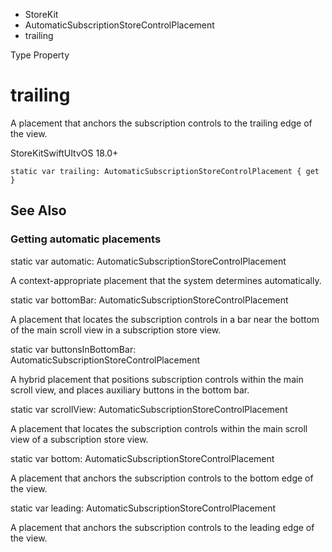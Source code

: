 

- StoreKit
- AutomaticSubscriptionStoreControlPlacement
-  trailing 

Type Property

# trailing

A placement that anchors the subscription controls to the trailing edge of the view.

StoreKitSwiftUItvOS 18.0+

``` source
static var trailing: AutomaticSubscriptionStoreControlPlacement { get }
```

## See Also

### Getting automatic placements

static var automatic: AutomaticSubscriptionStoreControlPlacement

A context-appropriate placement that the system determines automatically.

static var bottomBar: AutomaticSubscriptionStoreControlPlacement

A placement that locates the subscription controls in a bar near the bottom of the main scroll view in a subscription store view.

static var buttonsInBottomBar: AutomaticSubscriptionStoreControlPlacement

A hybrid placement that positions subscription controls within the main scroll view, and places auxiliary buttons in the bottom bar.

static var scrollView: AutomaticSubscriptionStoreControlPlacement

A placement that locates the subscription controls within the main scroll view of a subscription store view.

static var bottom: AutomaticSubscriptionStoreControlPlacement

A placement that anchors the subscription controls to the bottom edge of the view.

static var leading: AutomaticSubscriptionStoreControlPlacement

A placement that anchors the subscription controls to the leading edge of the view.

